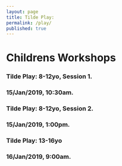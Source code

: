 ```yaml
---
layout: page
title: Tilde Play:
permalink: /play/
published: true
---
```

# Childrens Workshops
<!-- Insert Copy Here -->


<!-- Do Not Edit -->
### Tilde Play: 8-12yo, Session 1.
### 15/Jan/2019, 10:30am.
<script async defer src="https://www.trybooking.com/widget.js"></script>
<div class="tryb-widget" data-type="buttonWidget" data-eid="455676" data-showlogo="False" data-text="Get Tickets"></div>

### Tilde Play: 8-12yo, Session 2.
### 15/Jan/2019, 1:00pm.
<script async defer src="https://www.trybooking.com/widget.js"></script>
<div class="tryb-widget" data-type="buttonWidget" data-eid="455677" data-showlogo="False" data-text="Get Tickets"></div>

### Tilde Play: 13-16yo
### 16/Jan/2019, 9:00am.
<script async defer src="https://www.trybooking.com/widget.js"></script>
<div class="tryb-widget" data-type="buttonWidget" data-eid="455680" data-showlogo="False" data-text="Get Tickets"></div>
